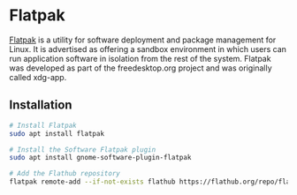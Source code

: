 Flatpak
=======

[Flatpak](https://flatpak.org) is a utility for software deployment and package management for Linux. It is advertised
as offering a sandbox environment in which users can run application software in isolation from the rest of the system.
Flatpak was developed as part of the freedesktop.org project and was originally called xdg-app.

## Installation

```sh
# Install Flatpak
sudo apt install flatpak

# Install the Software Flatpak plugin
sudo apt install gnome-software-plugin-flatpak

# Add the Flathub repository
flatpak remote-add --if-not-exists flathub https://flathub.org/repo/flathub.flatpakrepo
```
